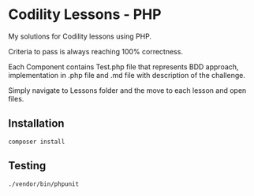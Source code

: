 # Codility Lessons - PHP

My solutions for Codility lessons using PHP.

Criteria to pass is always reaching 100% correctness.

Each Component contains Test.php file that represents BDD approach, implementation in .php file and .md file with description of the challenge.

Simply navigate to Lessons folder and the move to each lesson and open files.

## Installation

`composer install`

## Testing

`./vendor/bin/phpunit`